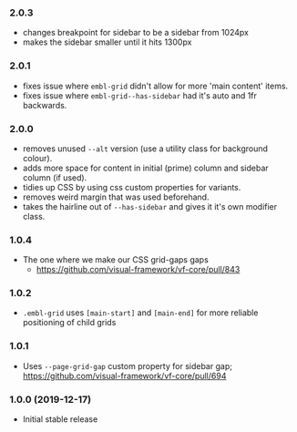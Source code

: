 ### 2.0.3

- changes breakpoint for sidebar to be a sidebar from 1024px
- makes the sidebar smaller until it hits 1300px

### 2.0.1

- fixes issue where `embl-grid` didn't allow for more 'main content' items.
- fixes issue where `embl-grid--has-sidebar` had it's auto and 1fr backwards.

### 2.0.0

- removes unused `--alt` version (use a utility class for background colour).
- adds more space for content in initial (prime) column and sidebar column (if used).
- tidies up CSS by using css custom properties for variants.
- removes weird margin that was used beforehand.
- takes the hairline out of `--has-sidebar` and gives it it's own modifier class.

### 1.0.4

- The one where we make our CSS grid-gaps gaps
  - https://github.com/visual-framework/vf-core/pull/843

### 1.0.2

- `.embl-grid` uses `[main-start]` and `[main-end]` for more reliable positioning of child grids

### 1.0.1

- Uses `--page-grid-gap` custom property for sidebar gap; https://github.com/visual-framework/vf-core/pull/694

### 1.0.0 (2019-12-17)

- Initial stable release
